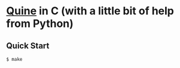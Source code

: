 # [Quine](https://en.wikipedia.org/wiki/Quine_(computing)) in C (with a little bit of help from Python)

## Quick Start

```console
$ make
```
